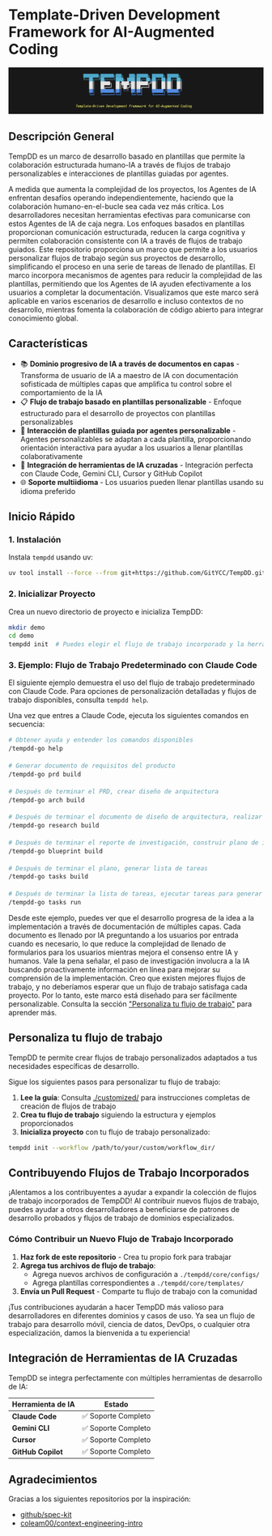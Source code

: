 # Template-Driven Development Framework for AI-Augmented Coding

![banner](../../misc/banner.png)

## Descripción General

TempDD es un marco de desarrollo basado en plantillas que permite la colaboración estructurada humano-IA a través de flujos de trabajo personalizables e interacciones de plantillas guiadas por agentes.

A medida que aumenta la complejidad de los proyectos, los Agentes de IA enfrentan desafíos operando independientemente, haciendo que la colaboración humano-en-el-bucle sea cada vez más crítica. Los desarrolladores necesitan herramientas efectivas para comunicarse con estos Agentes de IA de caja negra. Los enfoques basados en plantillas proporcionan comunicación estructurada, reducen la carga cognitiva y permiten colaboración consistente con IA a través de flujos de trabajo guiados. Este repositorio proporciona un marco que permite a los usuarios personalizar flujos de trabajo según sus proyectos de desarrollo, simplificando el proceso en una serie de tareas de llenado de plantillas. El marco incorpora mecanismos de agentes para reducir la complejidad de las plantillas, permitiendo que los Agentes de IA ayuden efectivamente a los usuarios a completar la documentación. Visualizamos que este marco será aplicable en varios escenarios de desarrollo e incluso contextos de no desarrollo, mientras fomenta la colaboración de código abierto para integrar conocimiento global.

## Características

- 📚 **Dominio progresivo de IA a través de documentos en capas** - Transforma de usuario de IA a maestro de IA con documentación sofisticada de múltiples capas que amplifica tu control sobre el comportamiento de la IA
- 📋 **Flujo de trabajo basado en plantillas personalizable** - Enfoque estructurado para el desarrollo de proyectos con plantillas personalizables
- 💬 **Interacción de plantillas guiada por agentes personalizable** - Agentes personalizables se adaptan a cada plantilla, proporcionando orientación interactiva para ayudar a los usuarios a llenar plantillas colaborativamente
- 🤖 **Integración de herramientas de IA cruzadas** - Integración perfecta con Claude Code, Gemini CLI, Cursor y GitHub Copilot
- 🌐 **Soporte multiidioma** - Los usuarios pueden llenar plantillas usando su idioma preferido

## Inicio Rápido

### 1. Instalación

Instala `tempdd` usando uv:

```bash
uv tool install --force --from git+https://github.com/GitYCC/TempDD.git tempdd && exec $SHELL
```

### 2. Inicializar Proyecto

Crea un nuevo directorio de proyecto e inicializa TempDD:

```bash
mkdir demo
cd demo
tempdd init  # Puedes elegir el flujo de trabajo incorporado y la herramienta de IA preferida durante la inicialización
```

### 3. Ejemplo: Flujo de Trabajo Predeterminado con Claude Code

El siguiente ejemplo demuestra el uso del flujo de trabajo predeterminado con Claude Code. Para opciones de personalización detalladas y flujos de trabajo disponibles, consulta `tempdd help`.

Una vez que entres a Claude Code, ejecuta los siguientes comandos en secuencia:

```bash
# Obtener ayuda y entender los comandos disponibles
/tempdd-go help

# Generar documento de requisitos del producto
/tempdd-go prd build

# Después de terminar el PRD, crear diseño de arquitectura
/tempdd-go arch build

# Después de terminar el documento de diseño de arquitectura, realizar investigación
/tempdd-go research build

# Después de terminar el reporte de investigación, construir plano de implementación
/tempdd-go blueprint build

# Después de terminar el plano, generar lista de tareas
/tempdd-go tasks build

# Después de terminar la lista de tareas, ejecutar tareas para generar los códigos
/tempdd-go tasks run
```

Desde este ejemplo, puedes ver que el desarrollo progresa de la idea a la implementación a través de documentación de múltiples capas. Cada documento es llenado por IA preguntando a los usuarios por entrada cuando es necesario, lo que reduce la complejidad de llenado de formularios para los usuarios mientras mejora el consenso entre IA y humanos. Vale la pena señalar, el paso de investigación involucra a la IA buscando proactivamente información en línea para mejorar su comprensión de la implementación. Creo que existen mejores flujos de trabajo, y no deberíamos esperar que un flujo de trabajo satisfaga cada proyecto. Por lo tanto, este marco está diseñado para ser fácilmente personalizable. Consulta la sección ["Personaliza tu flujo de trabajo"](#personaliza-tu-flujo-de-trabajo) para aprender más.

## Personaliza tu flujo de trabajo

TempDD te permite crear flujos de trabajo personalizados adaptados a tus necesidades específicas de desarrollo.

Sigue los siguientes pasos para personalizar tu flujo de trabajo:
1. **Lee la guía**: Consulta [./customized/](../../customized/) para instrucciones completas de creación de flujos de trabajo
2. **Crea tu flujo de trabajo** siguiendo la estructura y ejemplos proporcionados
3. **Inicializa proyecto** con tu flujo de trabajo personalizado:

```bash
tempdd init --workflow /path/to/your/custom/workflow_dir/
```

## Contribuyendo Flujos de Trabajo Incorporados

¡Alentamos a los contribuyentes a ayudar a expandir la colección de flujos de trabajo incorporados de TempDD! Al contribuir nuevos flujos de trabajo, puedes ayudar a otros desarrolladores a beneficiarse de patrones de desarrollo probados y flujos de trabajo de dominios especializados.

### Cómo Contribuir un Nuevo Flujo de Trabajo Incorporado

1. **Haz fork de este repositorio** - Crea tu propio fork para trabajar
2. **Agrega tus archivos de flujo de trabajo**:
   - Agrega nuevos archivos de configuración a `./tempdd/core/configs/`
   - Agrega plantillas correspondientes a `./tempdd/core/templates/`
3. **Envía un Pull Request** - Comparte tu flujo de trabajo con la comunidad

¡Tus contribuciones ayudarán a hacer TempDD más valioso para desarrolladores en diferentes dominios y casos de uso. Ya sea un flujo de trabajo para desarrollo móvil, ciencia de datos, DevOps, o cualquier otra especialización, damos la bienvenida a tu experiencia!

## Integración de Herramientas de IA Cruzadas

TempDD se integra perfectamente con múltiples herramientas de desarrollo de IA:

| Herramienta de IA | Estado |
|---------|--------|
| **Claude Code** | ✅ Soporte Completo |
| **Gemini CLI** | ✅ Soporte Completo |
| **Cursor** | ✅ Soporte Completo |
| **GitHub Copilot** | ✅ Soporte Completo |

## Agradecimientos

Gracias a los siguientes repositorios por la inspiración:
- [github/spec-kit](https://github.com/github/spec-kit)
- [coleam00/context-engineering-intro](https://github.com/coleam00/context-engineering-intro)